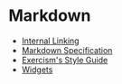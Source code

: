 # Markdown

- [Internal Linking](/docs/building/markdown/internal-linking)
- [Markdown Specification](/docs/building/markdown/markdown)
- [Exercism's Style Guide](/docs/building/markdown/style-guide)
- [Widgets](/docs/building/markdown/widgets)
